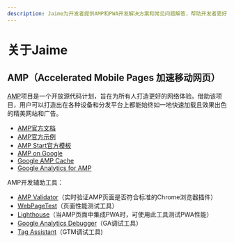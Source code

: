 ```yaml
---
description: Jaime为开发者提供AMP和PWA开发解决方案和常见问题解答，帮助开发者更好地应用移动网站开发技术优化网站功能和用户体验。
---
```


# 关于Jaime

## AMP（Accelerated Mobile Pages 加速移动网页）

[AMP](https://www.ampproject.org/)项目是一个开放源代码计划，旨在为所有人打造更好的网络体验。借助该项目，用户可以打造出在各种设备和分发平台上都能始终如一地快速加载且效果出色的精美网站和广告。

* [AMP官方文档](https://www.ampproject.org/docs/)
* [AMP官方示例](https://ampbyexample.com/)
* [AMP Start官方模板](https://www.ampstart.com/)
* [AMP on Google](https://developers.google.com/amp/)
* [Google AMP Cache](https://developers.google.com/amp/cache/)
* [Google Analytics for AMP](https://developers.google.com/analytics/devguides/collection/amp-analytics/)

AMP开发辅助工具：

* [AMP Validator](https://chrome.google.com/webstore/detail/amp-validator/nmoffdblmcmgeicmolmhobpoocbbmknc)（实时验证AMP页面是否符合标准的Chrome浏览器插件）
* [WebPageTest](https://www.webpagetest.org/)（页面性能测试工具）
* [Lighthouse](https://chrome.google.com/webstore/detail/lighthouse/blipmdconlkpinefehnmjammfjpmpbjk)（当AMP页面中集成PWA时，可使用此工具测试PWA性能）
* [Google Analytics Debugger](https://chrome.google.com/webstore/detail/google-analytics-debugger/jnkmfdileelhofjcijamephohjechhna)（GA调试工具）
* [Tag Assistant](https://chrome.google.com/webstore/detail/tag-assistant-by-google/kejbdjndbnbjgmefkgdddjlbokphdefk)（GTM调试工具\)

